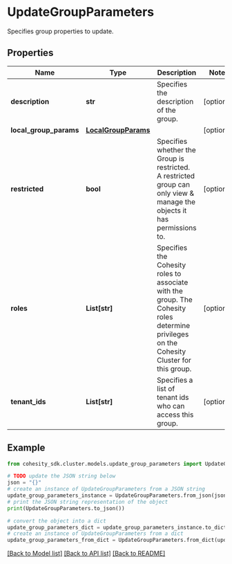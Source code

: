 # UpdateGroupParameters

Specifies group properties to update.

## Properties

Name | Type | Description | Notes
------------ | ------------- | ------------- | -------------
**description** | **str** | Specifies the description of the group. | [optional] 
**local_group_params** | [**LocalGroupParams**](LocalGroupParams.md) |  | [optional] 
**restricted** | **bool** | Specifies whether the Group is restricted. A restricted group can only view &amp; manage the objects it has permissions to. | [optional] 
**roles** | **List[str]** | Specifies the Cohesity roles to associate with the group. The Cohesity roles determine privileges on the Cohesity Cluster for this group. | [optional] 
**tenant_ids** | **List[str]** | Specifies a list of tenant ids who can access this group. | [optional] 

## Example

```python
from cohesity_sdk.cluster.models.update_group_parameters import UpdateGroupParameters

# TODO update the JSON string below
json = "{}"
# create an instance of UpdateGroupParameters from a JSON string
update_group_parameters_instance = UpdateGroupParameters.from_json(json)
# print the JSON string representation of the object
print(UpdateGroupParameters.to_json())

# convert the object into a dict
update_group_parameters_dict = update_group_parameters_instance.to_dict()
# create an instance of UpdateGroupParameters from a dict
update_group_parameters_from_dict = UpdateGroupParameters.from_dict(update_group_parameters_dict)
```
[[Back to Model list]](../README.md#documentation-for-models) [[Back to API list]](../README.md#documentation-for-api-endpoints) [[Back to README]](../README.md)


